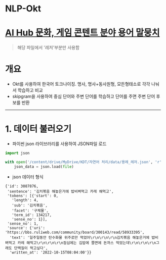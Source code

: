 # NLP-Okt

# [AI Hub 문화, 게임 콘텐트 분야 용어 말뭉치](https://www.aihub.or.kr/aihubdata/data/view.do?currMenu=115&topMenu=100&aihubDataSe=data&dataSetSn=71614)
> 해당 파일에서 '레저'부분만 사용함

# 개요
* Okt를 사용하여 한국어 토크나이징. 명사, 명사+동사원형, 모든형태소로 각각 나눠서 학습하고 비교
* skipgram을 사용하여 중심 단어와 주변 단어를 학습하고 단어를 주면 주변 단어 후보를 반환
--------
# 1. 데이터 불러오기

* 파이썬 json 라이브러리를 사용하여 JSON파일 로드
  
```python
import json

with open('/content/drive/MyDrive/KDT/자연어 처리/data/용례_레저.json', 'r') as file:
    json_data = json.load(file)
```

* json 데이터 형식
```
{'id': 3087876,
 'sentence': '김치볶음 해놓은거에 밥비벼먹고 카레 해먹고',
 'tokens': [{'start': 0,
   'length': 4,
   'sub': '김치볶음',
   'facet': '구체물',
   'term_id': 134217,
   'sense_no': 1}],
 'sense_no': 1,
 'source': {'uri': 'https://bbs.ruliweb.com/community/board/300143/read/58933395',
  'text': '일주일동안 탄수화물 위주로만 먹었어\r\n\r\n\r\n김치볶음 해놓은거에 밥비벼먹고 카레 해먹고\r\n\r\n\r\n점심에는 김밥에 쫄면에 돈까스 먹었는데\r\n\r\n\r\n그래도 단백질이 먹고싶다',
  'written_at': '2022-10-15T08:04:00'}}
```

